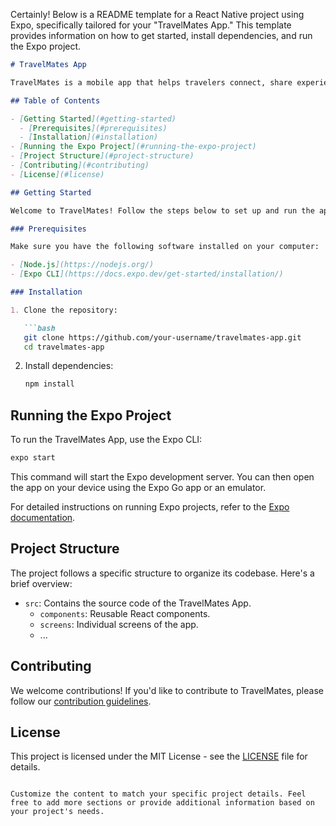 Certainly! Below is a README template for a React Native project using Expo, specifically tailored for your "TravelMates App." This template provides information on how to get started, install dependencies, and run the Expo project.

```markdown
# TravelMates App

TravelMates is a mobile app that helps travelers connect, share experiences, and plan trips together.

## Table of Contents

- [Getting Started](#getting-started)
  - [Prerequisites](#prerequisites)
  - [Installation](#installation)
- [Running the Expo Project](#running-the-expo-project)
- [Project Structure](#project-structure)
- [Contributing](#contributing)
- [License](#license)

## Getting Started

Welcome to TravelMates! Follow the steps below to set up and run the app on your local machine.

### Prerequisites

Make sure you have the following software installed on your computer:

- [Node.js](https://nodejs.org/)
- [Expo CLI](https://docs.expo.dev/get-started/installation/)

### Installation

1. Clone the repository:

   ```bash
   git clone https://github.com/your-username/travelmates-app.git
   cd travelmates-app
   ```

2. Install dependencies:

   ```bash
   npm install
   ```

## Running the Expo Project

To run the TravelMates App, use the Expo CLI:

```bash
expo start
```

This command will start the Expo development server. You can then open the app on your device using the Expo Go app or an emulator.

For detailed instructions on running Expo projects, refer to the [Expo documentation](https://docs.expo.dev/get-started/installation/).

## Project Structure

The project follows a specific structure to organize its codebase. Here's a brief overview:

- `src`: Contains the source code of the TravelMates App.
  - `components`: Reusable React components.
  - `screens`: Individual screens of the app.
  - ...

## Contributing

We welcome contributions! If you'd like to contribute to TravelMates, please follow our [contribution guidelines](CONTRIBUTING.md).

## License

This project is licensed under the MIT License - see the [LICENSE](LICENSE) file for details.
```

Customize the content to match your specific project details. Feel free to add more sections or provide additional information based on your project's needs.
